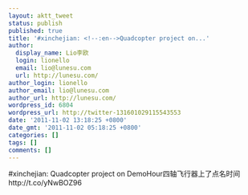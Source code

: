 ```yaml
---
layout: aktt_tweet
status: publish
published: true
title: '#xinchejian: <!--:en-->Quadcopter project on...'
author:
  display_name: Lio李欧
  login: lionello
  email: lio@lunesu.com
  url: http://lunesu.com/
author_login: lionello
author_email: lio@lunesu.com
author_url: http://lunesu.com/
wordpress_id: 6804
wordpress_url: http://twitter-131601029115543553
date: '2011-11-02 13:18:25 +0800'
date_gmt: '2011-11-02 05:18:25 +0800'
categories: []
tags: []
comments: []
---
```

<p>#xinchejian: <!--:en-->Quadcopter project on DemoHour<!--:--><!--:zh-->四轴飞行器上了点名时间<!--:--> http:&#47;&#47;t.co&#47;yNwBOZ96</p>
